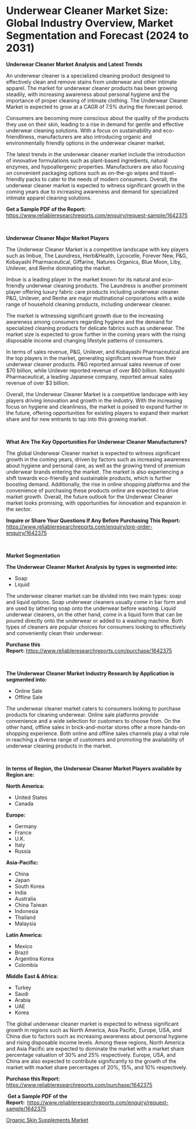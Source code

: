 <p><h1>Underwear Cleaner Market Size: Global Industry Overview, Market Segmentation and Forecast (2024 to 2031)</h1></p><p><strong>Underwear Cleaner Market Analysis and Latest Trends</strong></p>
<p><p>An underwear cleaner is a specialized cleaning product designed to effectively clean and remove stains from underwear and other intimate apparel. The market for underwear cleaner products has been growing steadily, with increasing awareness about personal hygiene and the importance of proper cleaning of intimate clothing. The Underwear Cleaner Market is expected to grow at a CAGR of 7.5% during the forecast period.</p><p>Consumers are becoming more conscious about the quality of the products they use on their skin, leading to a rise in demand for gentle and effective underwear cleaning solutions. With a focus on sustainability and eco-friendliness, manufacturers are also introducing organic and environmentally friendly options in the underwear cleaner market.</p><p>The latest trends in the underwear cleaner market include the introduction of innovative formulations such as plant-based ingredients, natural enzymes, and hypoallergenic properties. Manufacturers are also focusing on convenient packaging options such as on-the-go wipes and travel-friendly packs to cater to the needs of modern consumers. Overall, the underwear cleaner market is expected to witness significant growth in the coming years due to increasing awareness and demand for specialized intimate apparel cleaning solutions.</p></p>
<p><strong>Get a Sample PDF of the Report:&nbsp;</strong> <a href="https://www.reliableresearchreports.com/enquiry/request-sample/1642375">https://www.reliableresearchreports.com/enquiry/request-sample/1642375</a></p>
<p>&nbsp;</p>
<p><strong>Underwear Cleaner Major Market Players</strong></p>
<p><p>The Underwear Cleaner Market is a competitive landscape with key players such as Imbue, The Laundress, Herb&Health, Lycocelle, Forever New, P&G, Kobayashi Pharmaceutical, Giffarine, Natures Organics, Blue Moon, Liby, Unilever, and Renhe dominating the market.</p><p>Imbue is a leading player in the market known for its natural and eco-friendly underwear cleaning products. The Laundress is another prominent player offering luxury fabric care products including underwear cleaner. P&G, Unilever, and Renhe are major multinational corporations with a wide range of household cleaning products, including underwear cleaner.</p><p>The market is witnessing significant growth due to the increasing awareness among consumers regarding hygiene and the demand for specialized cleaning products for delicate fabrics such as underwear. The market size is expected to grow further in the coming years with the rising disposable income and changing lifestyle patterns of consumers.</p><p>In terms of sales revenue, P&G, Unilever, and Kobayashi Pharmaceutical are the top players in the market, generating significant revenue from their underwear cleaner products. P&G reported annual sales revenue of over $70 billion, while Unilever reported revenue of over $60 billion. Kobayashi Pharmaceutical, a leading Japanese company, reported annual sales revenue of over $3 billion.</p><p>Overall, the Underwear Cleaner Market is a competitive landscape with key players driving innovation and growth in the industry. With the increasing focus on hygiene and cleanliness, the market is poised to expand further in the future, offering opportunities for existing players to expand their market share and for new entrants to tap into this growing market.</p></p>
<p>&nbsp;</p>
<p><strong>What Are The Key Opportunities For Underwear Cleaner Manufacturers?</strong></p>
<p><p>The global Underwear Cleaner market is expected to witness significant growth in the coming years, driven by factors such as increasing awareness about hygiene and personal care, as well as the growing trend of premium underwear brands entering the market. The market is also experiencing a shift towards eco-friendly and sustainable products, which is further boosting demand. Additionally, the rise in online shopping platforms and the convenience of purchasing these products online are expected to drive market growth. Overall, the future outlook for the Underwear Cleaner market looks promising, with opportunities for innovation and expansion in the sector.</p></p>
<p><strong>Inquire or Share Your Questions If Any Before Purchasing This Report:</strong> <a href="https://www.reliableresearchreports.com/enquiry/pre-order-enquiry/1642375">https://www.reliableresearchreports.com/enquiry/pre-order-enquiry/1642375</a></p>
<p>&nbsp;</p>
<p><strong>Market Segmentation</strong></p>
<p><strong>The Underwear Cleaner Market Analysis by types is segmented into:</strong></p>
<p><ul><li>Soap</li><li>Liquid</li></ul></p>
<p><p>The underwear cleaner market can be divided into two main types: soap and liquid options. Soap underwear cleaners usually come in bar form and are used by lathering soap onto the underwear before washing. Liquid underwear cleaners, on the other hand, come in a liquid form that can be poured directly onto the underwear or added to a washing machine. Both types of cleaners are popular choices for consumers looking to effectively and conveniently clean their underwear.</p></p>
<p><strong>Purchase this Report:&nbsp;</strong><a href="https://www.reliableresearchreports.com/purchase/1642375">https://www.reliableresearchreports.com/purchase/1642375</a></p>
<p>&nbsp;</p>
<p><strong>The Underwear Cleaner Market Industry Research by Application is segmented into:</strong></p>
<p><ul><li>Online Sale</li><li>Offline Sale</li></ul></p>
<p><p>The underwear cleaner market caters to consumers looking to purchase products for cleaning underwear. Online sale platforms provide convenience and a wide selection for customers to choose from. On the other hand, offline sales in brick-and-mortar stores offer a more hands-on shopping experience. Both online and offline sales channels play a vital role in reaching a diverse range of customers and promoting the availability of underwear cleaning products in the market.</p></p>
<p>&nbsp;</p>
<p><strong>In terms of Region, the Underwear Cleaner Market Players available by Region are:</strong></p>
<p>
    <p> <strong> North America: </strong>
        <ul>
            <li>United States</li>
            <li>Canada</li>
        </ul>
        </p> 
    <p> <strong> Europe: </strong>
        <ul>
            <li>Germany</li>
            <li>France</li>
            <li>U.K.</li>
            <li>Italy</li>
            <li>Russia</li>
        </ul>
        </p> 
    <p> <strong> Asia-Pacific: </strong>
        <ul>
            <li>China</li>
            <li>Japan</li>
            <li>South Korea</li>
            <li>India</li>
            <li>Australia</li>
            <li>China Taiwan</li>
            <li>Indonesia</li>
            <li>Thailand</li>
            <li>Malaysia</li>
        </ul>
        </p> 
    <p> <strong> Latin America: </strong>
        <ul>
            <li>Mexico</li>
            <li>Brazil</li>
            <li>Argentina Korea</li>
            <li>Colombia</li>
        </ul>
        </p> 
    <p> <strong> Middle East & Africa: </strong>
        <ul>
            <li>Turkey</li>
            <li>Saudi</li>
            <li>Arabia</li>
            <li>UAE</li>
            <li>Korea</li>
        </ul>
    </p>
    </p>
<p><p>The global underwear cleaner market is expected to witness significant growth in regions such as North America, Asia Pacific, Europe, USA, and China due to factors such as increasing awareness about personal hygiene and rising disposable income levels. Among these regions, North America and Asia Pacific are expected to dominate the market with a market share percentage valuation of 30% and 25% respectively. Europe, USA, and China are also expected to contribute significantly to the growth of the market with market share percentages of 20%, 15%, and 10% respectively.</p></p>
<p><strong>Purchase this Report: </strong><a href="https://www.reliableresearchreports.com/purchase/1642375">https://www.reliableresearchreports.com/purchase/1642375</a></p>
<p>&nbsp;<strong>Get a Sample PDF of the Report:&nbsp;&nbsp;</strong><a href="https://www.reliableresearchreports.com/enquiry/request-sample/1642375">https://www.reliableresearchreports.com/enquiry/request-sample/1642375</a></p>
<p><strong></strong></p>
<p><p><a href="https://github.com/ashepherd82/Market-Research-Report-List-3/blob/main/organic-skin-supplements-market.md">Organic Skin Supplements Market</a></p></p>